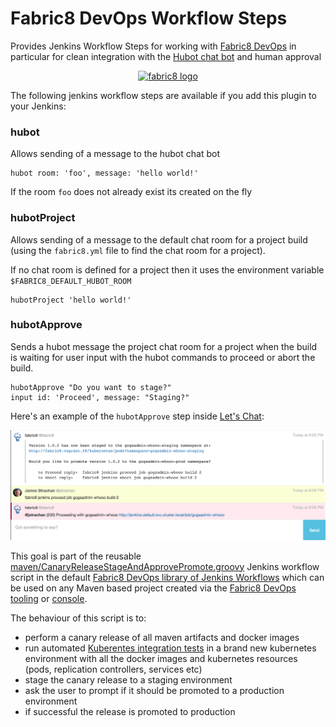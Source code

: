 # Fabric8 DevOps Workflow Steps

Provides Jenkins Workflow Steps for working with [Fabric8 DevOps](http://fabric8.io/guide/cdelivery.html) in particular for clean integration with the [Hubot chat bot](https://hubot.github.com/) and human approval

<p align="center">
  <a href="http://fabric8.io/guide/cdelivery.html">
  	<img src="https://raw.githubusercontent.com/fabric8io/fabric8/master/docs/images/cover/cover_small.png" alt="fabric8 logo"/>
  </a>
</p>


The following jenkins workflow steps are available if you add this plugin to your Jenkins:

### hubot

Allows sending of a message to the hubot chat bot

```
hubot room: 'foo', message: 'hello world!'
```

If the room `foo` does not already exist its created on the fly

### hubotProject

Allows sending of a message to the default chat room for a project build (using the `fabric8.yml` file to find the chat room for a project).

If no chat room is defined for a project then it uses the environment variable `$FABRIC8_DEFAULT_HUBOT_ROOM`

```
hubotProject 'hello world!'
```

### hubotApprove

Sends a hubot message the project chat room for a project when the build is waiting for user input with the hubot commands to proceed or abort the build.

```
hubotApprove "Do you want to stage?"
input id: 'Proceed', message: "Staging?"
```

Here's an example of the `hubotApprove` step inside [Let's Chat](http://sdelements.github.io/lets-chat/):

![example of the approval in action with LetsChat](images/approve.png "hubotApprove inside Let's Chat")

This goal is part of the reusable [maven/CanaryReleaseStageAndApprovePromote.groovy](https://github.com/fabric8io/jenkins-workflow-library/blob/master/maven/CanaryReleaseStageAndApprovePromote.groovy) Jenkins workflow script in the default [Fabric8 DevOps library of Jenkins Workflows](https://github.com/fabric8io/jenkins-workflow-library) which can be used on any Maven based project created via the [Fabric8 DevOps tooling](ttp://fabric8.io/guide/cdelivery.html) or [console](ttp://fabric8.io/guide/cdelivery.html).

The behaviour of this script is to:

* perform a canary release of all maven artifacts and docker images
* run automated [Kuberentes integration tests](http://fabric8.io/guide/testing.html) in a brand new kubernetes environment with all the docker images and kubernetes resources (pods, replication controllers, services etc)
* stage the canary release to a staging environment
* ask the user to prompt if it should be promoted to a production environment
* if successful the release is promoted to production
